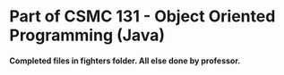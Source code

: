 # Part of CSMC 131 - Object Oriented Programming (Java)

#### Completed files in fighters folder. All else done by professor.